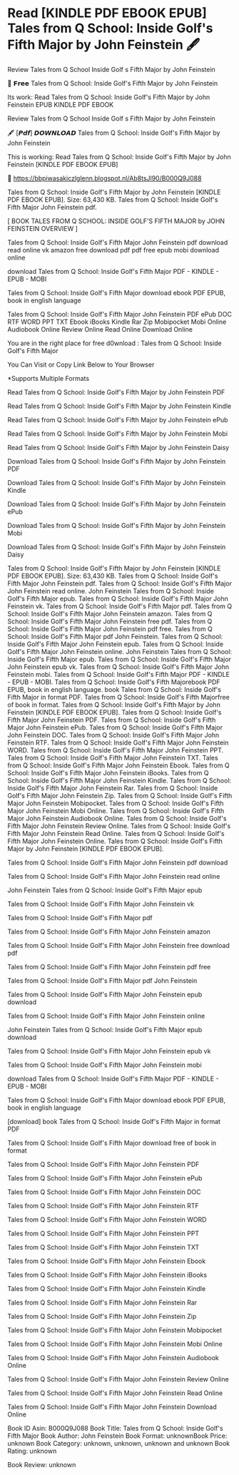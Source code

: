 # Read [KINDLE PDF EBOOK EPUB] Tales from Q School: Inside Golf's Fifth Major by  John Feinstein 🖋️
Review Tales from Q School Inside Golf s Fifth Major by John Feinstein

💓 𝗙𝗿𝗲𝗲 Tales from Q School: Inside Golf's Fifth Major by John Feinstein

Its work: Read Tales from Q School: Inside Golf's Fifth Major by John Feinstein EPUB KINDLE PDF EBOOK


Review Tales from Q School Inside Golf s Fifth Major by John Feinstein

🖋️ [𝙋𝙙𝙛] 𝘿𝙊𝙒𝙉𝙇𝙊𝘼𝘿 Tales from Q School: Inside Golf's Fifth Major by John Feinstein

This is working: Read Tales from Q School: Inside Golf's Fifth Major by John Feinstein [KINDLE PDF EBOOK EPUB]



🎁 https://bbpiwasakiczlglenn.blogspot.nl/Ab8tsJl90/B000Q9J088



Tales from Q School: Inside Golf's Fifth Major by John Feinstein [KINDLE PDF EBOOK EPUB]. Size: 63,430 KB. Tales from Q School: Inside Golf's Fifth Major John Feinstein pdf.

[ BOOK TALES FROM Q SCHOOL: INSIDE GOLF'S FIFTH MAJOR by JOHN FEINSTEIN OVERVIEW ]

Tales from Q School: Inside Golf's Fifth Major John Feinstein pdf download read online vk amazon free download pdf pdf free epub mobi download online

download Tales from Q School: Inside Golf's Fifth Major PDF - KINDLE - EPUB - MOBI

Tales from Q School: Inside Golf's Fifth Major download ebook PDF EPUB, book in english language

Tales from Q School: Inside Golf's Fifth Major John Feinstein PDF ePub DOC RTF WORD PPT TXT Ebook iBooks Kindle Rar Zip Mobipocket Mobi Online Audiobook Online Review Online Read Online Download Online

You are in the right place for free d0wnload : Tales from Q School: Inside Golf's Fifth Major

You Can Visit or Copy Link Below to Your Browser

*Supports Multiple Formats


Read Tales from Q School: Inside Golf's Fifth Major by John Feinstein PDF

Read Tales from Q School: Inside Golf's Fifth Major by John Feinstein Kindle

Read Tales from Q School: Inside Golf's Fifth Major by John Feinstein ePub

Read Tales from Q School: Inside Golf's Fifth Major by John Feinstein Mobi

Read Tales from Q School: Inside Golf's Fifth Major by John Feinstein Daisy

Download Tales from Q School: Inside Golf's Fifth Major by John Feinstein PDF

Download Tales from Q School: Inside Golf's Fifth Major by John Feinstein Kindle

Download Tales from Q School: Inside Golf's Fifth Major by John Feinstein ePub

Download Tales from Q School: Inside Golf's Fifth Major by John Feinstein Mobi

Download Tales from Q School: Inside Golf's Fifth Major by John Feinstein Daisy

Tales from Q School: Inside Golf's Fifth Major by John Feinstein [KINDLE PDF EBOOK EPUB]. Size: 63,430 KB. Tales from Q School: Inside Golf's Fifth Major John Feinstein pdf. Tales from Q School: Inside Golf's Fifth Major John Feinstein read online. John Feinstein Tales from Q School: Inside Golf's Fifth Major epub. Tales from Q School: Inside Golf's Fifth Major John Feinstein vk. Tales from Q School: Inside Golf's Fifth Major pdf. Tales from Q School: Inside Golf's Fifth Major John Feinstein amazon. Tales from Q School: Inside Golf's Fifth Major John Feinstein free pdf. Tales from Q School: Inside Golf's Fifth Major John Feinstein pdf free. Tales from Q School: Inside Golf's Fifth Major pdf John Feinstein. Tales from Q School: Inside Golf's Fifth Major John Feinstein epub. Tales from Q School: Inside Golf's Fifth Major John Feinstein online. John Feinstein Tales from Q School: Inside Golf's Fifth Major epub. Tales from Q School: Inside Golf's Fifth Major John Feinstein epub vk. Tales from Q School: Inside Golf's Fifth Major John Feinstein mobi. Tales from Q School: Inside Golf's Fifth Major PDF - KINDLE - EPUB - MOBI. Tales from Q School: Inside Golf's Fifth Majorebook PDF EPUB, book in english language. book Tales from Q School: Inside Golf's Fifth Major in format PDF. Tales from Q School: Inside Golf's Fifth Majorfree of book in format. Tales from Q School: Inside Golf's Fifth Major by John Feinstein [KINDLE PDF EBOOK EPUB]. Tales from Q School: Inside Golf's Fifth Major John Feinstein PDF. Tales from Q School: Inside Golf's Fifth Major John Feinstein ePub. Tales from Q School: Inside Golf's Fifth Major John Feinstein DOC. Tales from Q School: Inside Golf's Fifth Major John Feinstein RTF. Tales from Q School: Inside Golf's Fifth Major John Feinstein WORD. Tales from Q School: Inside Golf's Fifth Major John Feinstein PPT. Tales from Q School: Inside Golf's Fifth Major John Feinstein TXT. Tales from Q School: Inside Golf's Fifth Major John Feinstein Ebook. Tales from Q School: Inside Golf's Fifth Major John Feinstein iBooks. Tales from Q School: Inside Golf's Fifth Major John Feinstein Kindle. Tales from Q School: Inside Golf's Fifth Major John Feinstein Rar. Tales from Q School: Inside Golf's Fifth Major John Feinstein Zip. Tales from Q School: Inside Golf's Fifth Major John Feinstein Mobipocket. Tales from Q School: Inside Golf's Fifth Major John Feinstein Mobi Online. Tales from Q School: Inside Golf's Fifth Major John Feinstein Audiobook Online. Tales from Q School: Inside Golf's Fifth Major John Feinstein Review Online. Tales from Q School: Inside Golf's Fifth Major John Feinstein Read Online. Tales from Q School: Inside Golf's Fifth Major John Feinstein Online. Tales from Q School: Inside Golf's Fifth Major by John Feinstein [KINDLE PDF EBOOK EPUB].

Tales from Q School: Inside Golf's Fifth Major John Feinstein pdf download

Tales from Q School: Inside Golf's Fifth Major John Feinstein read online

John Feinstein Tales from Q School: Inside Golf's Fifth Major epub

Tales from Q School: Inside Golf's Fifth Major John Feinstein vk

Tales from Q School: Inside Golf's Fifth Major pdf

Tales from Q School: Inside Golf's Fifth Major John Feinstein amazon

Tales from Q School: Inside Golf's Fifth Major John Feinstein free download pdf

Tales from Q School: Inside Golf's Fifth Major John Feinstein pdf free

Tales from Q School: Inside Golf's Fifth Major pdf John Feinstein

Tales from Q School: Inside Golf's Fifth Major John Feinstein epub download

Tales from Q School: Inside Golf's Fifth Major John Feinstein online

John Feinstein Tales from Q School: Inside Golf's Fifth Major epub download

Tales from Q School: Inside Golf's Fifth Major John Feinstein epub vk

Tales from Q School: Inside Golf's Fifth Major John Feinstein mobi

download Tales from Q School: Inside Golf's Fifth Major PDF - KINDLE - EPUB - MOBI

Tales from Q School: Inside Golf's Fifth Major download ebook PDF EPUB, book in english language

[download] book Tales from Q School: Inside Golf's Fifth Major in format PDF

Tales from Q School: Inside Golf's Fifth Major download free of book in format

Tales from Q School: Inside Golf's Fifth Major John Feinstein PDF

Tales from Q School: Inside Golf's Fifth Major John Feinstein ePub

Tales from Q School: Inside Golf's Fifth Major John Feinstein DOC

Tales from Q School: Inside Golf's Fifth Major John Feinstein RTF

Tales from Q School: Inside Golf's Fifth Major John Feinstein WORD

Tales from Q School: Inside Golf's Fifth Major John Feinstein PPT

Tales from Q School: Inside Golf's Fifth Major John Feinstein TXT

Tales from Q School: Inside Golf's Fifth Major John Feinstein Ebook

Tales from Q School: Inside Golf's Fifth Major John Feinstein iBooks

Tales from Q School: Inside Golf's Fifth Major John Feinstein Kindle

Tales from Q School: Inside Golf's Fifth Major John Feinstein Rar

Tales from Q School: Inside Golf's Fifth Major John Feinstein Zip

Tales from Q School: Inside Golf's Fifth Major John Feinstein Mobipocket

Tales from Q School: Inside Golf's Fifth Major John Feinstein Mobi Online

Tales from Q School: Inside Golf's Fifth Major John Feinstein Audiobook Online

Tales from Q School: Inside Golf's Fifth Major John Feinstein Review Online

Tales from Q School: Inside Golf's Fifth Major John Feinstein Read Online

Tales from Q School: Inside Golf's Fifth Major John Feinstein Download Online

Book ID Asin: B000Q9J088
Book Title: Tales from Q School: Inside Golf's Fifth Major
Book Author: John Feinstein
Book Format: unknownBook Price: unknown
Book Category: unknown, unknown, unknown and unknown
Book Rating: unknown

Book Review: unknown
